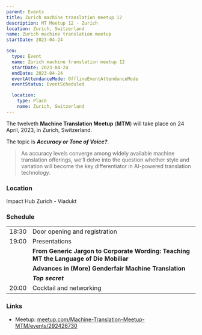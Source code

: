 ```yaml
---
parent: Events
title: Zurich machine translation meetup 12
description: MT Meetup 12 - Zurich
location: Zurich, Switzerland
name: Zurich machine translation meetup
startDate: 2023-04-24

seo:
  type: Event
  name: Zurich machine translation meetup 12
  startDate: 2023-04-24
  endDate: 2023-04-24
  eventAttendanceMode: OfflineEventAttendanceMode
  eventStatus: EventScheduled

  location:
    type: Place
    name: Zurich, Switzerland
---
```


The twelveth **Machine Translation Meetup** (**MTM**) will take place on 24 April, 2023, in Zurich, Switzerland.

The topic is ***Accuracy or Tone of Voice?***.

> As accuracy levels converge among widely available machine translation offerings, we'll delve into the question whether style and variation will become the key differentiator in AI-powered translation technology.

### Location

Impact Hub Zurich - Viadukt

### Schedule

|     |     |
| --- | --- |
| 18:30 | Door opening and registration |
| 19:00 | Presentations |
|     | **From Generic Jargon to Corporate Wording: Teaching MT the Language of Die Mobiliar** |
|     | **Advances in (More) Genderfair Machine Translation** |
|     | ***Top secret*** |
| 20:00 | Cocktail and networking |


### Links

- Meetup: [meetup.com/Machine-Translation-Meetup-MTM/events/292426730](https://www.meetup.com/Machine-Translation-Meetup-MTM/events/292426730)
